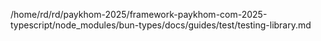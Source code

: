 /home/rd/rd/paykhom-2025/framework-paykhom-com-2025-typescript/node_modules/bun-types/docs/guides/test/testing-library.md